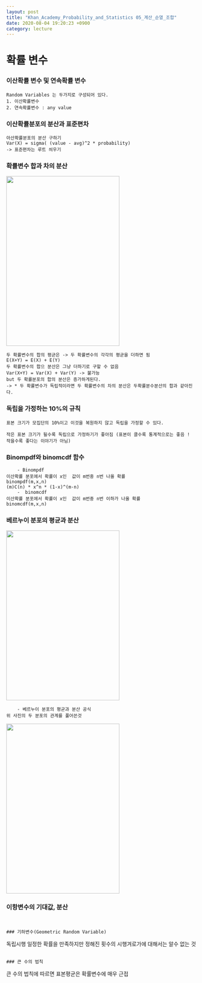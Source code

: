 ```yaml
---
layout: post
title: "Khan_Academy_Probability_and_Statistics 05_계산_순열_조합"
date: 2020-08-04 19:20:23 +0900
category: lecture
---
```



# 확률 변수

### 이산확률 변수 및 연속확률 변수

```
Random Variables 는 두가지로 구성되어 있다.
1. 이산확률변수 
2. 연속확률변수 : any value 
```

### 이산확률분포의 분산과 표준편차

```
아산확률분포의 분산 구하기 
Var(X) = sigma( (value - avg)^2 * probability)
-> 표준편차는 루트 씌우기 
```

### 확률변수 합과 차의 분산

<img src="/img/book/Khan_Academy_확률과통계/확률변수의합.PNG" width="300px" height="450px"></img> <br>

```
두 확률변수의 합의 평균은 -> 두 확률변수의 각각의 평균을 더하면 됨
E(X+Y) = E(X) + E(Y)
두 확률변수의 합으 분산은 그냥 더하기로 구할 수 없음
Var(X+Y) = Var(X) + Var(Y) -> 불가능
but 두 확률분포의 합의 분산은 증가하게된다.  
-> * 두 확률변수가 독립적이라면 두 확률변수의 차의 분산은 두확률분수분산의 합과 같아진다.
```

### 독립을 가정하는 10%의 규칙

```
표본 크기가 모집단의 10%이고 이것을 복원하지 않고 독립을 가정할 수 있다.

작은 표본 크기가 될수록 독립으로 가정하기가 좋아짐 (표본이 클수록 통계적으로는 좋음 ! 작을수록 좋다는 이야기가 아님)
```


### Binompdf와 binomcdf 함수

```
    - Binompdf
이산확률 분포에서 확률이 x인  값이 m번중 n번 나올 확률
binompdf(m,x,n)
(m)C(n) * x^n * (1-x)^(m-n)
    -  binomcdf
이산확률 분포에서 확률이 x인  값이 m번중 n번 이하가 나올 확률
binomcdf(m,x,n)
```

### 베르누이 분포의 평균과 분산

<img src="/img/book/Khan_Academy_확률과통계/베르누이분포.PNG" width="300px" height="450px"></img> <br>

```
    - 베르누이 분포의 평균과 분산 공식
위 사진의 두 분포의 관계를 풀어쓴것 
```

<img src="/img/book/Khan_Academy_확률과통계/베르누이분포_공식.PNG" width="300px" height="450px"></img> <br>

### 이항변수의 기대값, 분산

```


### 기하변수(Geometric Random Variable)

```
독립시행 일정한 확률을 만족하지만 정해진 횟수의 시행겨로가에 대해서는 알수 없는 것
```

### 큰 수의 법칙

```
큰 수의 법칙에 따르면  표본평균은 확률변수에 매우 근접
```












